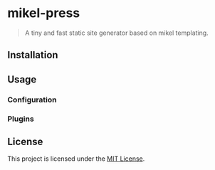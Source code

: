 # mikel-press

> A tiny and fast static site generator based on mikel templating.

## Installation

## Usage

### Configuration

### Plugins

## License

This project is licensed under the [MIT License](../../LICENSE).

